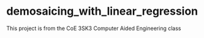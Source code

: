 # demosaicing_with_linear_regression
This project is from the CoE 3SK3 Computer Aided Engineering class
